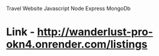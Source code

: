 Travel Website 
Javascript Node Express MongoDb 
# Link - http://wanderlust-pro-okn4.onrender.com/listings
